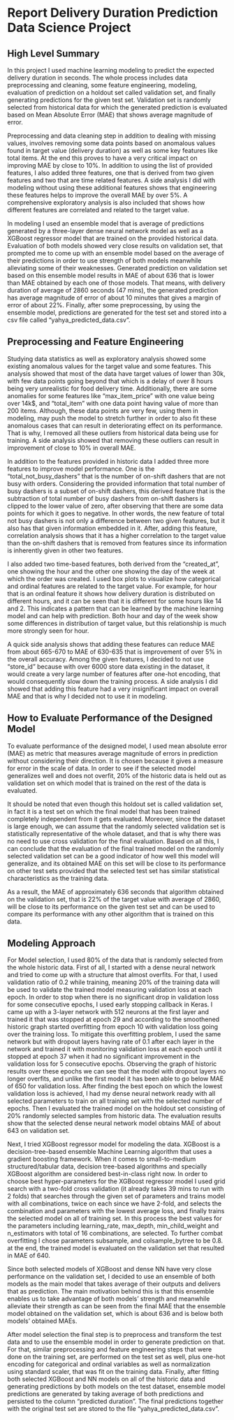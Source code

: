 # Report Delivery Duration Prediction Data Science Project

## High Level Summary

In this project I used machine learning modeling to predict the expected delivery duration in seconds. The whole process includes data preprocessing and cleaning, some feature engineering, modeling, evaluation of prediction on a holdout set called validation set, and finally generating predictions for the given test set. Validation set is randomly selected from historical data for which the generated prediction is evaluated based on Mean Absolute Error (MAE) that shows average magnitude of error.

Preprocessing and data cleaning step in addition to dealing with missing values, involves removing some data points based on anomalous values found in target value (delivery duration) as well as some key features like total items. At the end this proves to have a very critical impact on improving MAE by close to 10%. In addition to using the list of provided features, I also added three features, one that is derived from two given features and two that are time related features. A side analysis I did with modeling without using these additional features shows that engineering these features helps to improve the overall MAE by over 5%. A comprehensive exploratory analysis is also included that shows how different features are correlated and related to the target value.

In modeling I used an ensemble model that is average of predictions generated by a three-layer dense neural network model as well as a XGBoost regressor model that are trained on the provided historical data. Evaluation of both models showed very close results on validation set, that prompted me to come up with an ensemble model based on the average of their predictions in order to use strength of both models meanwhile alleviating some of their weaknesses. Generated prediction on validation set based on this ensemble model results in MAE of about 636 that is lower than MAE obtained by each one of those models. That means, with delivery duration of average of 2860 seconds (47 mins), the generated prediction has average magnitude of error of about 10 minutes that gives a margin of error of about 22%. Finally, after some preprocessing, by using the ensemble model, predictions are generated for the test set and stored into a csv file called “yahya_predicted_data.csv”.


## Preprocessing and Feature Engineering

Studying data statistics as well as exploratory analysis showed some existing anomalous values for the target value and some features. This analysis showed that most of the data have target values of lower than 30k, with few data points going beyond that which is a delay of over 8 hours being very unrealistic for food delivery time. Additionally, there are some anomalies for some features like “max_item_price” with one value being over 14k$, and “total_item” with one data point having value of more than 200 items. Although, these data points are very few, using them in modeling, may push the model to stretch further in order to also fit these anomalous cases that can result in deteriorating effect on its performance. That is why, I removed all these outliers from historical data being use for training. A side analysis showed that removing these outliers can result in improvement of close to 10% in overall MAE.

In addition to the features provided in historic data I added three more features to improve model performance. One is the “total_not_busy_dashers” that is the number of on-shift dashers that are not busy with orders. Considering the provided information that total number of busy dashers is a subset of on-shift dashers, this derived feature that is the subtraction of total number of busy dashers from on-shift dashers is clipped to the lower value of zero, after observing that there are some data points for which it goes to negative. In other words, the new feature of total not busy dashers is not only a difference between two given features, but it also has that given information embedded in it. After, adding this feature, correlation analysis shows that it has a higher correlation to the target value than the on-shift dashers that is removed from features since its information is inherently given in other two features.

I also added two time-based features, both derived from the “created_at”, one showing the hour and the other one showing the day of the week at which the order was created. I used box plots to visualize how categorical and ordinal features are related to the target value. For example, for hour that is an ordinal feature it shows how delivery duration is distributed on different hours, and it can be seen that it is different for some hours like 14 and 2. This indicates a pattern that can be learned by the machine learning model and can help with prediction. Both hour and day of the week show some differences in distribution of target value, but this relationship is much more strongly seen for hour.

A quick side analysis shows that adding these features can reduce MAE from about 665-670 to MAE of 630-635 that is improvement of over 5% in the overall accuracy. Among the given features, I decided to not use “store_id” because with over 6000 store data existing in the dataset, it would create a very large number of features after one-hot encoding, that would consequently slow down the training process. A side analysis I did showed that adding this feature had a very insignificant impact on overall MAE and that is why I decided not to use it in modeling.


## How to Evaluate Performance of the Designed Model

To evaluate performance of the designed model, I used mean absolute error (MAE) as metric that measures average magnitude of errors in prediction without considering their direction. It is chosen because it gives a measure for error in the scale of data. In order to see if the selected model generalizes well and does not overfit, 20% of the historic data is held out as validation set on which model that is trained on the rest of the data is evaluated.

It should be noted that even though this holdout set is called validation set, in fact it is a test set on which the final model that has been trained completely independent from it gets evaluated. Moreover, since the dataset is large enough, we can assume that the randomly selected validation set is statistically representative of the whole dataset, and that is why there was no need to use cross validation for the final evaluation. Based on all this, I can conclude that the evaluation of the final trained model on the randomly selected validation set can be a good indicator of how well this model will generalize, and its obtained MAE on this set will be close to its performance on other test sets provided that the selected test set has similar statistical characteristics as the training data.

As a result, the MAE of approximately 636 seconds that algorithm obtained on the validation set, that is 22% of the target value with average of 2860, will be close to its performance on the given test set and can be used to compare its performance with any other algorithm that is trained on this data.


## Modeling Approach

For Model selection, I used 80% of the data that is randomly selected from the whole historic data. First of all, I started with a dense neural network and tried to come up with a structure that almost overfits. For that, I used validation ratio of 0.2 while training, meaning 20% of the training data will be used to validate the trained model measuring validation loss at each epoch. In order to stop when there is no significant drop in validation loss for some consecutive epochs, I used early stopping callback in Keras. I came up with a 3-layer network with 512 neurons at the first layer and trained it that was stopped at epoch 29 and according to the smoothened historic graph started overfitting from epoch 10 with validation loss going over the training loss. To mitigate this overfitting problem, I used the same network but with dropout layers having rate of 0.1 after each layer in the network and trained it with monitoring validation loss at each epoch until it stopped at epoch 37 when it had no significant improvement in the validation loss for 5 consecutive epochs. Observing the graph of historic results over these epochs we can see that the model with dropout layers no longer overfits, and unlike the first model it has been able to go below MAE of 650 for validation loss. After finding the best epoch on which the lowest validation loss is achieved, I had my dense neural network ready with all selected parameters to train on all training set with the selected number of epochs. Then I evaluated the trained model on the holdout set consisting of 20% randomly selected samples from historic data. The evaluation results show that the selected dense neural network model obtains MAE of about 643 on validation set.

Next, I tried XGBoost regressor model for modeling the data. XGBoost is a decision-tree-based ensemble Machine Learning algorithm that uses a gradient boosting framework. When it comes to small-to-medium structured/tabular data, decision tree-based algorithms and specially XGBoost algorithm are considered best-in-class right now. In order to choose best hyper-parameters for the XGBoost regressor model I used grid search with a two-fold cross validation (it already takes 39 mins to run with 2 folds) that searches through the given set of parameters and trains model with all combinations, twice on each since we have 2-fold, and selects the combination and parameters with the lowest average loss, and finally trains the selected model on all of training set. In this process the best values for the parameters including learning_rate, max_depth, min_child_weight and n_estimators with total of 16 combinations, are selected. To further combat overfitting I chose parameters subsample, and colsample_bytree to be 0.8. at the end, the trained model is evaluated on the validation set that resulted in MAE of 640.

Since both selected models of XGBoost and dense NN have very close performance on the validation set, I decided to use an ensemble of both models as the main model that takes average of their outputs and delivers that as prediction. The main motivation behind this is that this ensemble enables us to take advantage of both models’ strength and meanwhile alleviate their strength as can be seen from the final MAE that the ensemble model obtained on the validation set, which is about 636 and is below both models’ obtained MAEs.

After model selection the final step is to preprocess and transform the test data and to use the ensemble model in order to generate prediction on that. For that, similar preprocessing and feature engineering steps that were done on the training set, are performed on the test set as well, plus one-hot encoding for categorical and ordinal variables as well as normalization using standard scaler, that was fit on the training data. Finally, after fitting both selected XGBoost and NN models on all of the historic data and generating predictions by both models on the test dataset, ensemble model predictions are generated by taking average of both predictions and persisted to the column “predicted duration”. The final predictions together with the original test set are stored to the file “yahya_predicted_data.csv”.











